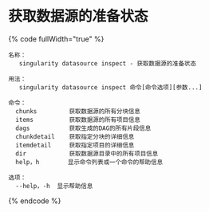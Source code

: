 # 获取数据源的准备状态

{% code fullWidth="true" %}
```
名称：
   singularity datasource inspect - 获取数据源的准备状态

用法：
   singularity datasource inspect 命令[命令选项][参数...]

命令：
  chunks         获取数据源的所有分块信息
  items          获取数据源的所有项目信息
  dags           获取生成的DAG的所有片段信息
  chunkdetail    获取指定分块的详细信息
  itemdetail     获取指定项目的详细信息
  dir            获取数据源目录中的所有项目信息
  help，h        显示命令列表或一个命令的帮助信息

选项：
  --help，-h  显示帮助信息
```
{% endcode %}